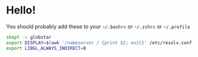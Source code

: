 # Hello!

You should probably add these to your `~/.bashrc` or `~/.zshrc` or `~/.profile`

```bash
shopt -s globstar
export DISPLAY=$(awk '/nameserver / {print $2; exit}' /etc/resolv.conf 2>/dev/null):0
export LIBGL_ALWAYS_INDIRECT=0
```
